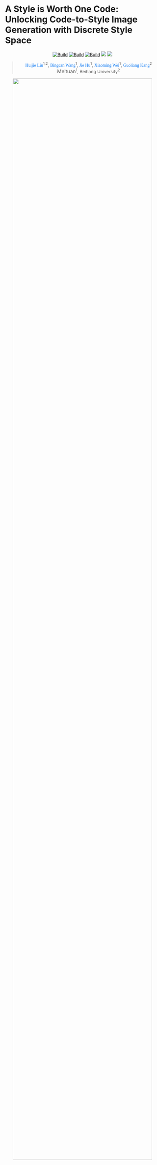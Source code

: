
# A Style is Worth One Code: Unlocking Code-to-Style Image Generation with Discrete Style Space
<p align="center"> 
<a href="https://liuhuijie6410.github.io/OmniDish/"><img alt="Build" src="https://img.shields.io/badge/Project%20Page-OmniDish-yellow"></a> 
<a href="https://github.com/LiuHuijie6410/OmniDish"><img alt="Build" src="https://img.shields.io/badge/GitHub-OmniDish-f8f0f0.svg"></a> 
<a href="https://arxiv.org/abs/2504.09948"><img alt="Build" src="https://img.shields.io/badge/arXiv-OmniDish-da282a.svg"></a>
<a href="https://huggingface.co/datasets/liuhuijie6410/OmniDish-Edit-70K"><img src="https://img.shields.io/badge/%F0%9F%A4%97%20Hugging%20Face-Dataset-fd8b02"></a>
<a href="https://img.shields.io/badge/PDF-Appendix-da282a.svg"><img src="https://img.shields.io/badge/PDF-Appendix-d1cebc.svg"></a>
</p>

><p align="center"> <span style="color:#137cf3; font-family: Gill Sans">Huijie Liu</span><sup>1,2</sup>,</a>  <span style="color:#137cf3; font-family: Gill Sans">Bingcan Wang</span><sup>1</sup>,</a> <span style="color:#137cf3; font-family: Gill Sans">Jie Hu</span><sup>1</sup>,</a>  <span style="color:#137cf3; font-family: Gill Sans">Xiaoming Wei</span><sup>1</sup>, </a>  <span style="color:#137cf3; font-family: Gill Sans">Guoliang Kang</span><sup>2</sup></a> </a> <br> 
><span style="font-size: 16px">Meituan</span><sup>1</sup>, Beihang University</span><sup>2</sup></span></p>

<p align="center">
<img src="assets/fig1.png" width=95% height=95% 
class="center">
</p>

## 🔥 News
- [10/10/2025] 
- [10/10/2025] 🔥 The [homepage](https://liuhuijie6410.github.io/OmniDish/) of CoTyle is released.
- [10/10/2025] 🔥 The arXiv [paper](https://arxiv.org/abs/2504.09948) of CoTyle is released.

## 📖 Abstract
Innovative visual stylization is a cornerstone of artistic creation, while generating and representing novel styles remains a persistent challenge.Existing generative methods often rely on style images, lengthy textual descriptions, or parameter-efficient fine-tuning (PEFT) to guide models in generating images with specific styles. However, these methods struggle to create novel styles and require complex representations to convey stylistic information.In this paper, we affirm that a style is worth one numerical code by introducing the novel task, code-to-style image generation, which produces images with novel, consistent visual styles conditioned solely on a style code.To date, this field has only been explored by the industry(e.g., Midjourney), with no open-source research from the academic community.Specifically, we train a discrete style codebook to extract style embeddings from reference images. These embeddings then condition a T2I-DM to generate an image that aligns with the reference style.Specifically, we first train a discrete style codebook to extract style representations from reference images.Then, we train a text-to-image diffusion model (T2I-DM) conditioned on the output of the codebook, enabling it to generate images with specific style.Using the style codebook, we encode a large set of style images into indices and train an autoregressive model on them to model their distribution, which acts as the style generator.During inference, a numerical code deterministically samples a novel sequence of indices from the transformer. This sequence is then condition the diffusion process, generating style images.Unlike existing methods, our approach offers unparalleled simplicity and diversity, unlocking a vast space of reproducible styles from minimal input.Extensive experiments validate that SeeTyle effectively turns a single code into a powerful style controller, demonstrating a style is worth one code.

## ⚡️ Quick Start
We offer both CoTyle Commercial Edition and Open Source Edition. If you wish to directly use the highest-performing version of CoTyle, please proceed to xxx. If you are a professional developer and interested in further developing CoTyle, please follow the tutorial below.

### 🔧 Requirements and Installation

Install the requirements
```bash
git clone xxxxxxxxxtodo
cd xxxxxx
pip install -r requirements.txt
```

### ⏬ Download
Please download all the following models to the `./models` directory.

qwen image
CoTyle

### 🚄 Code-to-Style Generation

##  🌟 Citation
If CoTyle is helpful, please help to ⭐ the repo.

If you find this project useful for your research, please consider citing our paper:
```bibtex
@article{liu2025omni,
  title={xxx},
  author={xxx},
  journal={arXiv preprint arXiv:2504.09948},
  year={2025}
}
```

## Acknowledge
